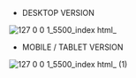 - DESKTOP VERSION

![127 0 0 1_5500_index html_](https://github.com/user-attachments/assets/d7ea464b-8c14-48ab-bbe7-fc0e449f748a)

- MOBILE / TABLET VERSION

![127 0 0 1_5500_index html_ (1)](https://github.com/user-attachments/assets/cd56d551-9924-435d-9754-442926189e49)
